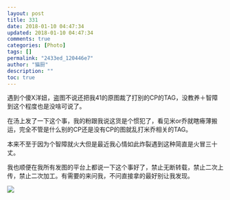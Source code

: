 ```yaml
---
layout: post
title: 331
date: 2018-01-10 04:47:34
updated: 2018-01-10 04:47:34
comments: true
categories: [Photo]
tags: []
permalink: "2433ed_120446e7"
author: "猫厨"
description: ""
toc: true
---
```


<p>遇到个傻X洋妞，盗图不说还把我41的原图裁了打别的CP的TAG，没教养＋智障到这个程度也是没啥可说了。</p> 
<p>在汤上发了一下这个事，我的粉跟我说这货是个惯犯了，看见米or乔就瞎瘠薄搬运，完全不管是什么别的CP还是没有CP的图就乱打米乔相关的TAG。</p> 
<p>本来不至于因为个智障就火大但是最近我心情如此炸裂遇到这种简直是火冒三十丈。</p> 
<p>我也顺便在我所有发图的平台上都说一下这个事好了，禁止无断转载，禁止二次上传，禁止二次加工。有需要的来问我，不问直接拿的最好别让我发现。</p>

![](/img/img_cVZNdzJtQk9JV2VERHVvTHdRUDZyeUZMc0NzSEZPdmEvUHM1ZWFaUk5vSU5nM1BzWFdhYW93PT0.jpg)